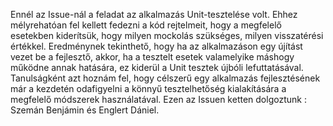 Ennél az Issue-nál a feladat az alkalmazás Unit-tesztelése volt. Ehhez mélyrehatóan fel kellett fedezni a kód rejtelmeit, hogy a megfelelő esetekben kiderítsük,
hogy milyen mockolás szükséges, milyen visszatérési értékkel.
Eredménynek tekinthető, hogy ha az alkalmazáson egy újítást vezet be a fejlesztő, akkor, ha a tesztelt esetek valamelyike máshogy működne annak hatására, ez kiderül
a Unit tesztek újbóli lefuttatásával.
Tanulságként azt hoznám fel, hogy célszerű egy alkalmazás fejlesztésének már a kezdetén odafigyelni a könnyű tesztelhetőség kialakítására a megfelelő módszerek 
használatával.
Ezen az Issuen ketten dolgoztunk : Szemán Benjámin és Englert Dániel.

